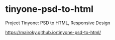 # tinyone-psd-to-html
Project Tinyone: PSD to HTML, Responsive Design

https://mairoky.github.io/tinyone-psd-to-html/
